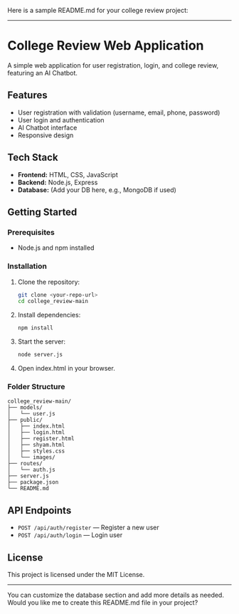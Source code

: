 Here is a sample README.md for your college review project:

---

# College Review Web Application

A simple web application for user registration, login, and college review, featuring an AI Chatbot.

## Features

- User registration with validation (username, email, phone, password)
- User login and authentication
- AI Chatbot interface
- Responsive design

## Tech Stack

- **Frontend:** HTML, CSS, JavaScript
- **Backend:** Node.js, Express
- **Database:** (Add your DB here, e.g., MongoDB if used)

## Getting Started

### Prerequisites

- Node.js and npm installed

### Installation

1. Clone the repository:
    ```sh
    git clone <your-repo-url>
    cd college_review-main
    ```

2. Install dependencies:
    ```sh
    npm install
    ```

3. Start the server:
    ```sh
    node server.js
    ```

4. Open index.html in your browser.

### Folder Structure

```
college_review-main/
├── models/
│   └── user.js
├── public/
│   ├── index.html
│   ├── login.html
│   ├── register.html
│   ├── shyam.html
│   ├── styles.css
│   └── images/
├── routes/
│   └── auth.js
├── server.js
├── package.json
└── README.md
```

## API Endpoints

- `POST /api/auth/register` — Register a new user
- `POST /api/auth/login` — Login user

## License

This project is licensed under the MIT License.

---

You can customize the database section and add more details as needed. Would you like me to create this README.md file in your project?
